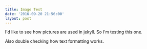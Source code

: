 ```yaml
---
title: Image Test
date: '2016-09-20 21:56:00'
layout: post
---
```


I'd like to see how pictures are used in jekyll. So I'm testing this one.

Also double checking how text formatting works.
